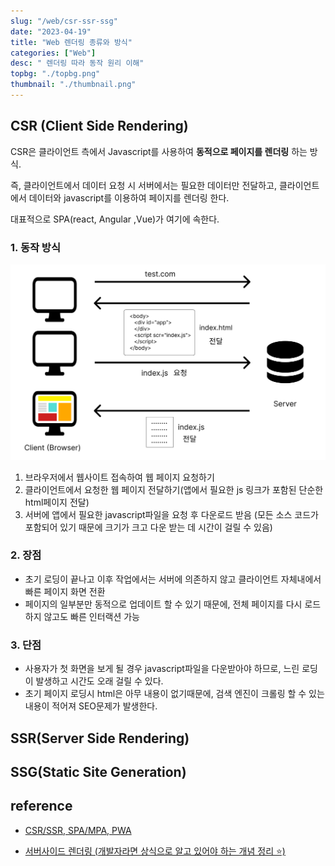 ```yaml
---
slug: "/web/csr-ssr-ssg"
date: "2023-04-19"
title: "Web 렌더링 종류와 방식"
categories: ["Web"]
desc: " 렌더링 따라 동작 원리 이해"
topbg: "./topbg.png"
thumbnail: "./thumbnail.png"
---
```


## CSR (Client Side Rendering)

CSR은 클라이언트 측에서 Javascript를 사용하여 **동적으로 페이지를 렌더링** 하는 방식.

즉, 클라이언트에서 데이터 요청 시 서버에서는 필요한 데이터만 전달하고, 클라이언트에서 데이터와 javascript를 이용하여 페이지를 렌더링 한다.

대표적으로 SPA(react, Angular ,Vue)가 여기에 속한다.

### 1. 동작 방식

![csr 동작 순서](csr.png)

1. 브라우저에서 웹사이트 접속하여 웹 페이지 요청하기
2. 클라이언트에서 요청한 웹 페이지 전달하기(앱에서 필요한 js 링크가 포함된 단순한 html페이지 전달)
3. 서버에 앱에서 필요한 javascript파일을 요청 후 다운로드 받음 (모든 소스 코드가 포함되어 있기 때문에 크기가 크고 다운 받는 데 시간이 걸릴 수 있음)

### 2. 장점

- 초기 로딩이 끝나고 이후 작업에서는 서버에 의존하지 않고 클라이언트 자체내에서 빠른 페이지 화면 전환
- 페이지의 일부분만 동적으로 업데이트 할 수 있기 때문에, 전체 페이지를 다시 로드하지 않고도 빠른 인터랙션 가능

### 3. 단점

- 사용자가 첫 화면을 보게 될 경우 javascript파일을 다운받아야 하므로, 느린 로딩이 발생하고 시간도 오래 걸릴 수 있다.
- 초기 페이지 로딩시 html은 아무 내용이 없기때문에, 검색 엔진이 크롤링 할 수 있는 내용이 적어져 SEO문제가 발생한다.

## SSR(Server Side Rendering)

## SSG(Static Site Generation)

## reference

- [CSR/SSR, SPA/MPA, PWA](https://tech.weperson.com/wedev/frontend/csr-ssr-spa-mpa-pwa/#csr-client-side-rendering-vs-ssr-server-side-rendering)

- [서버사이드 렌더링 (개발자라면 상식으로 알고 있어야 하는 개념 정리 ⭐️)](https://www.youtube.com/watch?v=iZ9csAfU5Os&t=196s)

